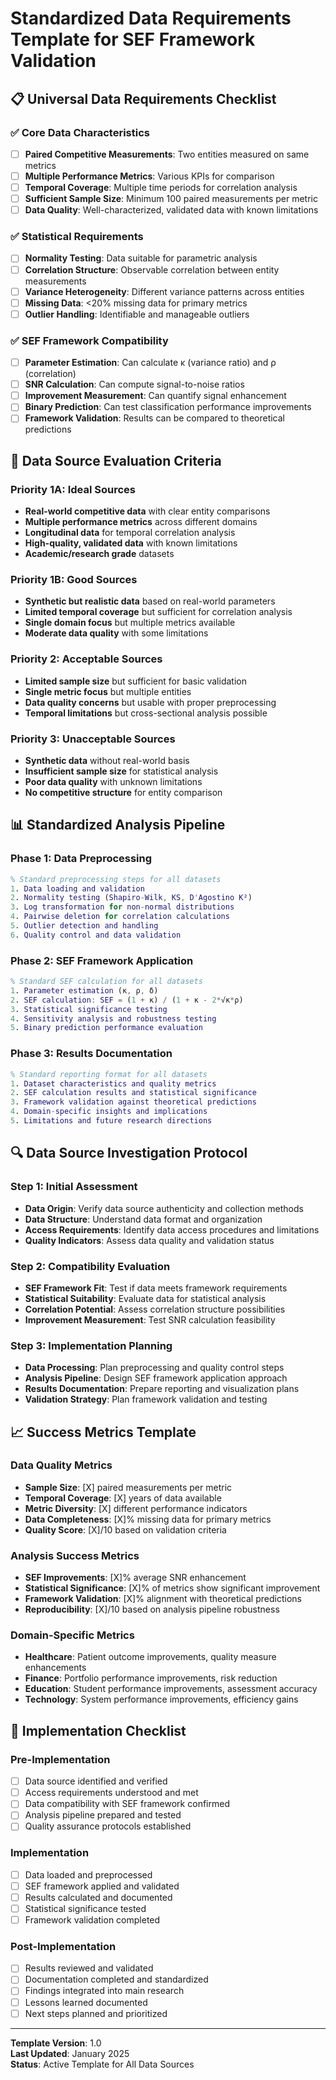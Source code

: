# Standardized Data Requirements Template for SEF Framework Validation

## 📋 **Universal Data Requirements Checklist**

### **✅ Core Data Characteristics**
- [ ] **Paired Competitive Measurements**: Two entities measured on same metrics
- [ ] **Multiple Performance Metrics**: Various KPIs for comparison
- [ ] **Temporal Coverage**: Multiple time periods for correlation analysis
- [ ] **Sufficient Sample Size**: Minimum 100 paired measurements per metric
- [ ] **Data Quality**: Well-characterized, validated data with known limitations

### **✅ Statistical Requirements**
- [ ] **Normality Testing**: Data suitable for parametric analysis
- [ ] **Correlation Structure**: Observable correlation between entity measurements
- [ ] **Variance Heterogeneity**: Different variance patterns across entities
- [ ] **Missing Data**: <20% missing data for primary metrics
- [ ] **Outlier Handling**: Identifiable and manageable outliers

### **✅ SEF Framework Compatibility**
- [ ] **Parameter Estimation**: Can calculate κ (variance ratio) and ρ (correlation)
- [ ] **SNR Calculation**: Can compute signal-to-noise ratios
- [ ] **Improvement Measurement**: Can quantify signal enhancement
- [ ] **Binary Prediction**: Can test classification performance improvements
- [ ] **Framework Validation**: Results can be compared to theoretical predictions

## 🎯 **Data Source Evaluation Criteria**

### **Priority 1A: Ideal Sources**
- **Real-world competitive data** with clear entity comparisons
- **Multiple performance metrics** across different domains
- **Longitudinal data** for temporal correlation analysis
- **High-quality, validated data** with known limitations
- **Academic/research grade** datasets

### **Priority 1B: Good Sources**
- **Synthetic but realistic data** based on real-world parameters
- **Limited temporal coverage** but sufficient for correlation analysis
- **Single domain focus** but multiple metrics available
- **Moderate data quality** with some limitations

### **Priority 2: Acceptable Sources**
- **Limited sample size** but sufficient for basic validation
- **Single metric focus** but multiple entities
- **Data quality concerns** but usable with proper preprocessing
- **Temporal limitations** but cross-sectional analysis possible

### **Priority 3: Unacceptable Sources**
- **Synthetic data** without real-world basis
- **Insufficient sample size** for statistical analysis
- **Poor data quality** with unknown limitations
- **No competitive structure** for entity comparison

## 📊 **Standardized Analysis Pipeline**

### **Phase 1: Data Preprocessing**
```matlab
% Standard preprocessing steps for all datasets
1. Data loading and validation
2. Normality testing (Shapiro-Wilk, KS, D'Agostino K²)
3. Log transformation for non-normal distributions
4. Pairwise deletion for correlation calculations
5. Outlier detection and handling
6. Quality control and data validation
```

### **Phase 2: SEF Framework Application**
```matlab
% Standard SEF calculation for all datasets
1. Parameter estimation (κ, ρ, δ)
2. SEF calculation: SEF = (1 + κ) / (1 + κ - 2*√κ*ρ)
3. Statistical significance testing
4. Sensitivity analysis and robustness testing
5. Binary prediction performance evaluation
```

### **Phase 3: Results Documentation**
```matlab
% Standard reporting format for all datasets
1. Dataset characteristics and quality metrics
2. SEF calculation results and statistical significance
3. Framework validation against theoretical predictions
4. Domain-specific insights and implications
5. Limitations and future research directions
```

## 🔍 **Data Source Investigation Protocol**

### **Step 1: Initial Assessment**
- **Data Origin**: Verify data source authenticity and collection methods
- **Data Structure**: Understand data format and organization
- **Access Requirements**: Identify data access procedures and limitations
- **Quality Indicators**: Assess data quality and validation status

### **Step 2: Compatibility Evaluation**
- **SEF Framework Fit**: Test if data meets framework requirements
- **Statistical Suitability**: Evaluate data for statistical analysis
- **Correlation Potential**: Assess correlation structure possibilities
- **Improvement Measurement**: Test SNR calculation feasibility

### **Step 3: Implementation Planning**
- **Data Processing**: Plan preprocessing and quality control steps
- **Analysis Pipeline**: Design SEF framework application approach
- **Results Documentation**: Prepare reporting and visualization plans
- **Validation Strategy**: Plan framework validation and testing

## 📈 **Success Metrics Template**

### **Data Quality Metrics**
- **Sample Size**: [X] paired measurements per metric
- **Temporal Coverage**: [X] years of data available
- **Metric Diversity**: [X] different performance indicators
- **Data Completeness**: [X]% missing data for primary metrics
- **Quality Score**: [X]/10 based on validation criteria

### **Analysis Success Metrics**
- **SEF Improvements**: [X]% average SNR enhancement
- **Statistical Significance**: [X]% of metrics show significant improvement
- **Framework Validation**: [X]% alignment with theoretical predictions
- **Reproducibility**: [X]/10 based on analysis pipeline robustness

### **Domain-Specific Metrics**
- **Healthcare**: Patient outcome improvements, quality measure enhancements
- **Finance**: Portfolio performance improvements, risk reduction
- **Education**: Student performance improvements, assessment accuracy
- **Technology**: System performance improvements, efficiency gains

## 🚀 **Implementation Checklist**

### **Pre-Implementation**
- [ ] Data source identified and verified
- [ ] Access requirements understood and met
- [ ] Data compatibility with SEF framework confirmed
- [ ] Analysis pipeline prepared and tested
- [ ] Quality assurance protocols established

### **Implementation**
- [ ] Data loaded and preprocessed
- [ ] SEF framework applied and validated
- [ ] Results calculated and documented
- [ ] Statistical significance tested
- [ ] Framework validation completed

### **Post-Implementation**
- [ ] Results reviewed and validated
- [ ] Documentation completed and standardized
- [ ] Findings integrated into main research
- [ ] Lessons learned documented
- [ ] Next steps planned and prioritized

---

**Template Version**: 1.0  
**Last Updated**: January 2025  
**Status**: Active Template for All Data Sources
